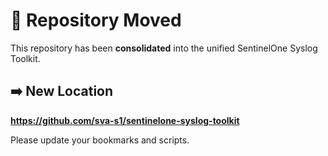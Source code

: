 # 🔄 Repository Moved

  This repository has been **consolidated** into the unified SentinelOne Syslog Toolkit.

  ## ➡️ New Location
  **https://github.com/sva-s1/sentinelone-syslog-toolkit**

  Please update your bookmarks and scripts.
